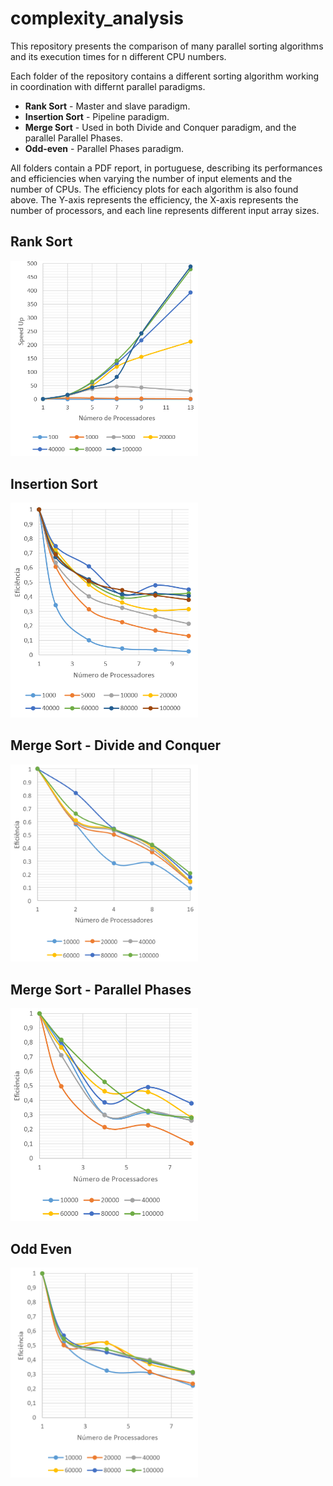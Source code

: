 # complexity_analysis
This repository presents the comparison of many parallel sorting algorithms and its execution times for n different CPU numbers.

Each folder of the repository contains a different sorting algorithm working in coordination with differnt parallel paradigms. 

- **Rank Sort** - Master and slave paradigm.
- **Insertion Sort** - Pipeline paradigm.
- **Merge Sort** - Used in both Divide and Conquer paradigm, and the parallel Parallel Phases.
- **Odd-even** - Parallel Phases paradigm.

All folders contain a PDF report, in portuguese, describing its performances and efficiencies when varying the number of input elements and the number of CPUs. The efficiency plots for each algorithm is also found above. The Y-axis represents the efficiency, the X-axis represents the number of processors, and each line represents different input array sizes.

## Rank Sort

<img src="figs/rank_sort.png" width=300>

## Insertion Sort

<img src="figs/insertion_sort.png" width=300>

## Merge Sort - Divide and Conquer

<img src="figs/merge_sort.png" width=300>

## Merge Sort - Parallel Phases

<img src="figs/merge_pp.png" width=300>

## Odd Even

<img src="figs/odd_even.png" width=300>
